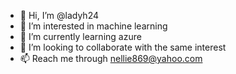 - 👋 Hi, I’m @ladyh24
- 👀 I’m interested in machine learning
- 🌱 I’m currently learning azure
- 💞️ I’m looking to collaborate with the same interest
- 📫 Reach me through nellie869@yahoo.com

<!---
ladyh24/ladyh24 is a ✨ special ✨ repository because its `README.md` (this file) appears on your GitHub profile.
You can click the Preview link to take a look at your changes.
--->
